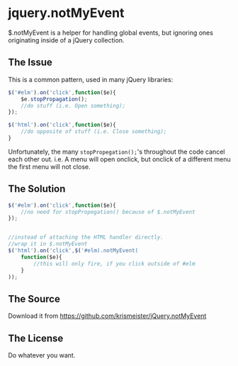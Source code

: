 jquery.notMyEvent
=================

$.notMyEvent is a helper for handling global events, but ignoring ones originating inside of a jQuery collection.

The Issue
---------

This is a common pattern, used in many jQuery libraries:

```javascript
$('#elm').on('click',function($e){
    $e.stopPropagation();
    //do stuff (i.e. Open something);
});

$('html').on('click',function($e){
    //do opposite of stuff (i.e. Close something);
}
```

Unfortunately, the many `stopPropegation();`'s throughout the code cancel each other out.
 i.e. A menu will open onclick, but onclick of a different menu the first menu will not close.

The Solution
------------

```javascript
$('#elm').on('click',function($e){
    //no need for stopPropegation() because of $.notMyEvent
});


//instead of attaching the HTML handler directly.
//wrap it in $.notMyEvent
$('html').on('click',$('#elm).notMyEvent(
    function($e){
        //this will only fire, if you click outside of #elm
    }
));
```

The Source
----------
Download it from
https://github.com/krismeister/jQuery.notMyEvent


The License
----------
Do whatever you want.
